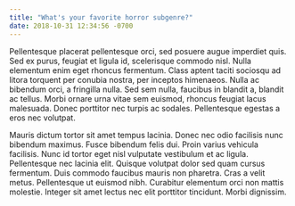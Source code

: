 ```yaml
---
title: "What's your favorite horror subgenre?"
date: 2018-10-31 12:34:56 -0700
---
```


Pellentesque placerat pellentesque orci, sed posuere augue imperdiet quis. Sed ex purus, feugiat et ligula id, scelerisque commodo nisl. Nulla elementum enim eget rhoncus fermentum. Class aptent taciti sociosqu ad litora torquent per conubia nostra, per inceptos himenaeos. Nulla ac bibendum orci, a fringilla nulla. Sed sem nulla, faucibus in blandit a, blandit ac tellus. Morbi ornare urna vitae sem euismod, rhoncus feugiat lacus malesuada. Donec porttitor nec turpis ac sodales. Pellentesque egestas a eros nec volutpat.

Mauris dictum tortor sit amet tempus lacinia. Donec nec odio facilisis nunc bibendum maximus. Fusce bibendum felis dui. Proin varius vehicula facilisis. Nunc id tortor eget nisl vulputate vestibulum et ac ligula. Pellentesque nec lacinia elit. Quisque volutpat dolor sed quam cursus fermentum. Duis commodo faucibus mauris non pharetra. Cras a velit metus. Pellentesque ut euismod nibh. Curabitur elementum orci non mattis molestie. Integer sit amet lectus nec elit porttitor tincidunt. Morbi dignissim.
